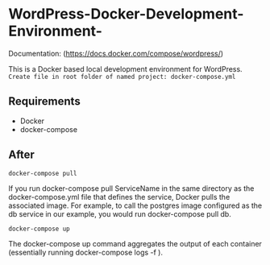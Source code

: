 # WordPress-Docker-Development-Environment-

Documentation: (https://docs.docker.com/compose/wordpress/)

This is a Docker based local development environment for WordPress.
`Create file in root folder of named project: docker-compose.yml`

 ## Requirements
 - Docker
 - docker-compose

 ## After

`docker-compose pull`

If you run docker-compose pull ServiceName in the same directory as the docker-compose.yml file that defines the service, Docker pulls the associated image. For example, to call the postgres image configured as the db service in our example, you would run docker-compose pull db.

`docker-compose up`

The docker-compose up command aggregates the output of each container (essentially running docker-compose logs -f ). 
